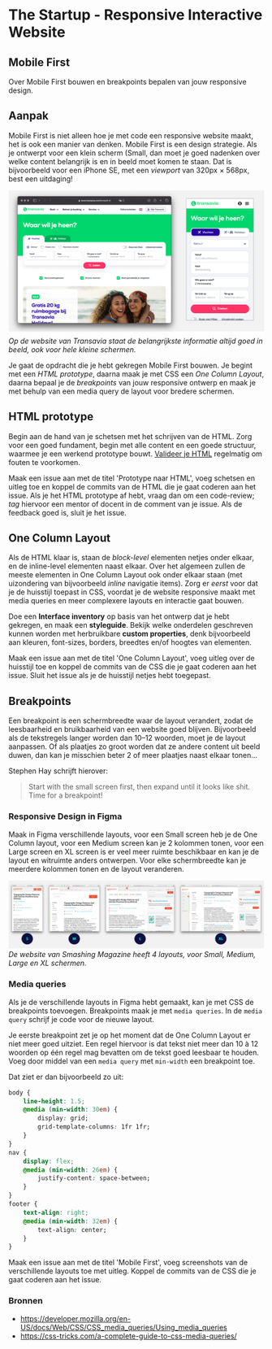 # The Startup - Responsive Interactive Website

## Mobile First

Over Mobile First bouwen en breakpoints bepalen van jouw responsive design.

<!--
OUTLINE 

- Mobile First als design strategie
    Wat is Mobile first?
- One Column layout
    Begin met de One column layout (en de huisstijl)
- Breakpoints bepalen
- Media query toepassen met min-width
    (welke features heb je allemaal in een media query heb je allemaal? Vandaag met '`width')
    (Media queries nesten, zoals code conventions)

*Code/Design review - Mobile First*
Vrijdag de toegepaste huisstijl testen in de one-column layout. 
En de min-width in de media-query voor de layout

-->


## Aanpak

Mobile First is niet alleen hoe je met code een responsive website maakt, het is ook een manier van denken. Mobile First is een design strategie. Als je ontwerpt voor een klein scherm (Small, dan moet je goed nadenken over welke content belangrijk is en in beeld moet komen te staan. 
Dat is bijvoorbeeld voor een iPhone SE, met een _viewport_ van 320px × 568px, best een uitdaging!

![](mobile-first-design-stategie.png)
*Op de website van Transavia staat de belangrijkste informatie altijd goed in beeld, ook voor hele kleine schermen.*

Je gaat de opdracht die je hebt gekregen Mobile First bouwen. Je begint met een _HTML prototype_, daarna maak je met CSS een _One Column Layout_, daarna bepaal je de _breakpoints_ van jouw responsive ontwerp en maak je met behulp van een media query de layout voor bredere schermen.

## HTML prototype

Begin aan de hand van je schetsen met het schrijven van de HTML. Zorg voor een goed fundament, begin met alle content en een goede structuur, waarmee je een werkend prototype bouwt. [Valideer je HTML](https://validator.w3.org/) regelmatig om fouten te voorkomen.

Maak een issue aan met de titel 'Prototype naar HTML', voeg schetsen en uitleg toe en koppel de commits van de HTML die je gaat coderen aan het issue.
Als je het HTML prototype af hebt, vraag dan om een code-review; _tag_ hiervoor een mentor of docent in de comment van je issue. Als de feedback goed is, sluit je het issue. 

## One Column Layout

Als de HTML klaar is, staan de _block-level_ elementen netjes onder elkaar, en de inline-level elementen naast elkaar. Over het algemeen zullen de meeste elementen in One Column Layout ook onder elkaar staan (met uizondering van bijvoorbeeld _inline_ navigatie items). 
Zorg er _eerst_ voor dat je de huisstijl toepast in CSS, voordat je de website responsive maakt met media queries en meer complexere layouts en interactie gaat bouwen. 

Doe een **Interface inventory** op basis van het ontwerp dat je hebt gekregen, en maak een **styleguide**. 
Bekijk welke onderdelen geschreven kunnen worden met herbruikbare **custom properties**, denk bijvoorbeeld aan kleuren, font-sizes, borders, breedtes en/of hoogtes van elementen. 

Maak een issue aan met de titel 'One Column Layout', voeg uitleg over de huisstijl toe en koppel de commits van de CSS die je gaat coderen aan het issue. Sluit het issue als je de huisstijl netjes hebt toegepast.


## Breakpoints

Een breakpoint is een schermbreedte waar de layout verandert, zodat de leesbaarheid en bruikbaarheid van een website goed blijven.
Bijvoorbeeld als de tekstregels langer worden dan 10–12 woorden, moet je de layout aanpassen. Of als plaatjes zo groot worden dat ze andere content uit beeld duwen, dan kan je misschien beter 2 of meer plaatjes naast elkaar tonen...

Stephen Hay schrijft hierover: 

> Start with the small screen first, then expand until it looks like shit. Time for a breakpoint!

### Responsive Design in Figma

Maak in Figma verschillende layouts, voor een Small screen heb je de One Column layout, voor een Medium screen kan je 2 kolommen tonen, voor een Large screen en XL screen is er veel meer ruimte beschikbaar en kan je de layout en witruimte anders ontwerpen. Voor elke schermbreedte kan je meerdere kolommen tonen en de layout veranderen. 

![](responsive-design-layouts.png)
*De website van Smashing Magazine heeft 4 layouts, voor Small, Medium, Large en XL schermen.*

### Media queries

Als je de verschillende layouts in Figma hebt gemaakt, kan je met CSS de breakpoints toevoegen. 
Breakpoints maak je met `media queries`. In de `media query` schrijf je code voor de nieuwe layout.

Je eerste breakpoint zet je op het moment dat de One Column Layout er niet meer goed uitziet. Een regel hiervoor is dat tekst niet meer dan 10 à 12 woorden op één regel mag bevatten om de tekst goed leesbaar te houden. Voeg door middel van een `media query` met `min-width` een breakpoint toe. 

Dat ziet er dan bijvoorbeeld zo uit: 

```css
body {
    line-height: 1.5;
    @media (min-width: 30em) {
        display: grid;
        grid-template-columns: 1fr 1fr;
    }
}
nav {
    display: flex;
    @media (min-width: 26em) {
        justify-content: space-between;
    }
}
footer {
    text-align: right;
    @media (min-width: 32em) {
        text-align: center;
    }
}
```

Maak een issue aan met de titel 'Mobile First', voeg screenshots van de verschillende layouts toe met uitleg. Koppel de commits van de CSS die je gaat coderen aan het issue.


### Bronnen
* https://developer.mozilla.org/en-US/docs/Web/CSS/CSS_media_queries/Using_media_queries
* https://css-tricks.com/a-complete-guide-to-css-media-queries/
